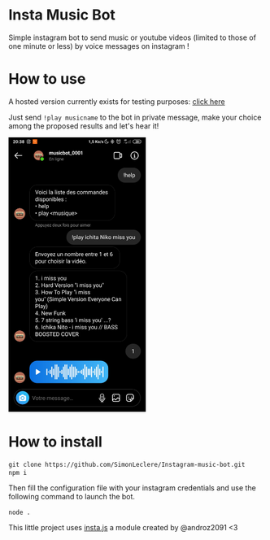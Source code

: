 # Insta Music Bot

Simple instagram bot to send music or youtube videos (limited to those of one minute or less) by voice messages on instagram !

# How to use

A hosted version currently exists for testing purposes: [click here](https://www.instagram.com/musicbot_0001/)

Just send `!play musicname` to the bot in private message, make your choice among the proposed results and let's hear it!

<img width="270" height="540" src="./assets/screenshot.jpg">

# How to install

```
git clone https://github.com/SimonLeclere/Instagram-music-bot.git
npm i
```

Then fill the configuration file with your instagram credentials and use the following command to launch the bot.

```
node .
```

This little project uses [insta.js](https://github.com/Androz2091/insta.js) a module created by @androz2091 <3